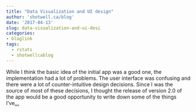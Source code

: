 ```yaml
---
title: "Data Visualization and UI design"
author: 'shotwell.ca/blog'
date: '2017-04-13'
slug: data-visualization-and-ui-desi
categories:
- bloglink
tags:
  - rstats
  - shotwellcablog
---
```


While I think the basic idea of the initial app was a good one, the implementation had a lot of problems. The user interface was confusing and there were a lot of counter-intuitive design decisions. Since I was the source of most of these decisions, I thought the release of version 2.0 of the app would be a good opportunity to write down some of the things I’ve[... <i class="fas fa-external-link-alt"></i>](http://shotwell.ca/blog/2017/04/13/data-visualization-and-ui-design/)

